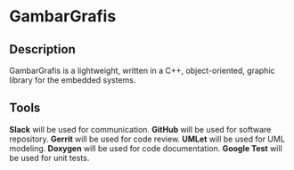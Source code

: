 # GambarGrafis

## Description
GambarGrafis is a lightweight, written in a C++, object-oriented, graphic library for the embedded systems.

## Tools

**Slack** will be used for communication. 
**GitHub** will be used for software repository. 
**Gerrit** will be used for code review. 
**UMLet** will be used for UML modeling.
**Doxygen** will be used for code documentation. 
**Google Test** will be used for unit tests.